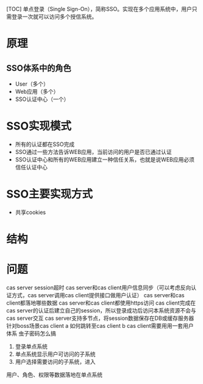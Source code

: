 [TOC]
单点登录（Single Sign-On），简称SSO。实现在多个应用系统中，用户只需登录一次就可以访问多个授信系统。

# 原理
## SSO体系中的角色
- User（多个）
- Web应用（多个） 
- SSO认证中心（一个）

# SSO实现模式
- 所有的认证都在SSO完成
- SSO通过一些方法告诉WEB应用，当前访问的用户是否已通过认证
- SSO认证中心和所有的WEB应用建立一种信任关系，也就是说WEB应用必须信任认证中心

# SSO主要实现方式
- 共享cookies

# 结构






# 问题
cas server session超时
cas server和cas client用户信息同步（可以考虑反向认证方式，cas server调用cas client提供接口做用户认证）
cas server和cas client都落地哪些数据
cas server和cas client都使用https访问
cas client完成在cas server的认证后建立自己的session，所以登录成功后访问本系统资源不会与cas server交互
cas server支持多节点，将session数据保存在DB或缓存服务器
针对boss场景cas client a 如何跳转至cas client b
cas client需要用用一套用户体系
虫子密码怎么搞

1. 登录单点系统
2. 单点系统显示用户可访问的子系统
3. 用户选择需要访问的子系统，进入

用户、角色、权限等数据落地在单点系统

